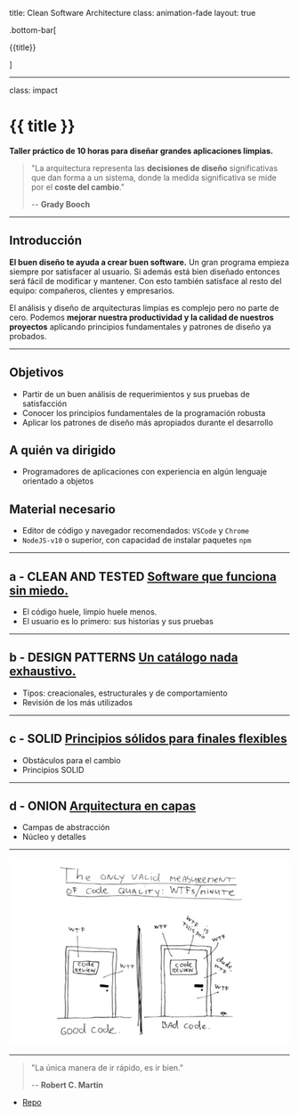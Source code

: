 title: Clean Software Architecture
class: animation-fade
layout: true

.bottom-bar[

{{title}}

]

---

class: impact

# {{ title }}

**Taller práctico de 10 horas para diseñar grandes aplicaciones limpias.**

> "La arquitectura representa las **decisiones de diseño** significativas que dan forma a un sistema, donde la medida significativa se mide por el **coste del cambio**."
>
> -- **Grady Booch**

---

## Introducción

**El buen diseño te ayuda a crear buen software.** Un gran programa empieza siempre por satisfacer al usuario. Si además está bien diseñado entonces será fácil de modificar y mantener. Con esto también satisface al resto del equipo: compañeros, clientes y empresarios.

El análisis y diseño de arquitecturas limpias es complejo pero no parte de cero. Podemos **mejorar nuestra productividad y la calidad de nuestros proyectos** aplicando principios fundamentales y patrones de diseño ya probados.

---

## Objetivos

- Partir de un buen análisis de requerimientos y sus pruebas de satisfacción
- Conocer los principios fundamentales de la programación robusta
- Aplicar los patrones de diseño más apropiados durante el desarrollo

## A quién va dirigido

- Programadores de aplicaciones con experiencia en algún lenguaje orientado a objetos

## Material necesario

- Editor de código y navegador recomendados: `VSCode` y `Chrome`
- `NodeJS-v10` o superior, con capacidad de instalar paquetes `npm`

---

## a - CLEAN AND TESTED [Software que funciona sin miedo.](./a-clean.html)

- El código huele, limpio huele menos.
- El usuario es lo primero: sus historias y sus pruebas

---

## b - DESIGN PATTERNS [Un catálogo nada exhaustivo.](./b-patterns.html)

- Tipos: creacionales, estructurales y de comportamiento
- Revisión de los más utilizados

---

## c - SOLID [Principios sólidos para finales flexibles](./c-solid.html)

- Obstáculos para el cambio
- Principios SOLID

---

## d - ONION [Arquitectura en capas](./d-onion.html)

- Campas de abstracción
- Núcleo y detalles

---

![La métrica real del buen código](./assets/clean-code_wtf.jpg)

---

> "La única manera de ir rápido, es ir bien."
>
> -- **Robert C. Martin**

- [Repo](https://github.com/AcademiaBinaria/clean-software-architecture)
